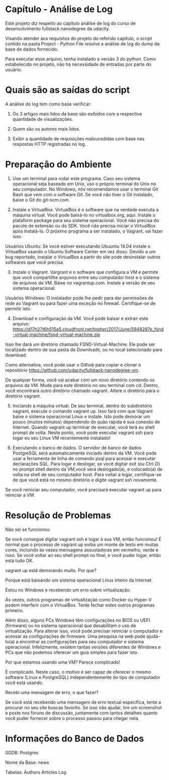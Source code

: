 Capítulo - Análise de Log
=============

Este projeto diz respeito ao capítulo análise de log do curso de desenvolvimento fullstack nanodegree da udacity. 

Visando atender aos requisitos do projeto do referido capítulo, o script contido na pasta Project - Python File resolve a análise de log do dump da base de dados fornecido. 

Para executar esse arquivo, tenha instalado a versão 3 do python. Como estabelecido no projeto, não há necessidade de entradas por parte do usuário. 

Quais são as saídas do script
==============

A análise do log tem como base verificar:

1) Os 3 artigos mais lidos da base são exibidos com a respectiva quantidade de visualizações.

2) Quem são os autores mais lidos.

3) Exibir a quantidade de requisições malsucedidas com base nas respostas HTTP registradas no log.

Preparação do Ambiente
==============

1) Use um terminal para rodar este programa. Caso seu sistema operacional seja baseado em Unix, uso o próprio terminal do Unix no seu computador. No Windows, nós recomendamos usar o terminal Git Bash que vem com o software Git. Se você não tiver o Git instalado, baixe o Git do git-scm.com.

2) Instale o VirtualBox. VirtualBox é o software que na verdade executa a máquina virtual. Você pode baixá-lo no virtualbox.org, aqui. Instale o plataform package para seu sistema operacional. Você não precisa do pacote de extensão ou do SDK. Você não precisa iniciar o VirtualBox após instalá-lo. O próximo programa a ser instalado, o Vagrant, vai fazer isso.

Usuários Ubuntu: Se você estiver executando Ubuuntu 14.04 instale o VirtualBox usando o Ubuntu Software Center em vez disso. Devido a um bug reportado, instalar o VirtualBox a partir do site pode desinstalar outros softwares que você precisa.

3) Instale o Vagrant. Vargrant é o software que configura a VM e permite que você compartilhe arquivos entre seu computador host e o sistema de arquivos da VM. Baixe no vagrantup.com. Instale a versão de seu sistema operacional.

Usuários Windows: O instalador pode lhe pedir para dar permissões de rede ao Vagrant ou para fazer uma exceção no firewall. Certifique-se de permitir isto.

4) Download e configuração da VM. Você pode baixar e extrair este arquivo: https://d17h27t6h515a5.cloudfront.net/topher/2017/June/5948287e_fsnd-virtual-machine/fsnd-virtual-machine.zip

Isso lhe dará um diretório chamado FSND-Virtual-Machine. Ele pode ser localizado dentro de sua pasta de Downloads, ou no local selecionado para download.

Como alternativa, você pode usar o Github para copiar e clonar o repositório https://github.com/udacity/fullstack-nanodegree-vm.

De qualquer forma, você vai acabar com um novo diretório contendo os arquivos da VM. Mude para este diretório no seu terminal com cd. Dentro, você encontrará outro diretório chamado vagrant. Altere o diretório para o diretório vagrant.

5) Iniciando a máquina virtual. De seu terminal, dentro do subdiretório vagrant, execute o comando vagrant up. Isso fará com que Vagrant baixe o sistema operacional Linux e instale. Isto pode demorar um pouco (muitos minutos) dependendo do quão rápida é sua conexão de Internet. Quando vagrant up terminar de executar, você terá eu shell prompt de volta. Neste ponto, você pode executar vagrant ssh para logar eu seu Linux VM recentemente instalado!

6) Executando o banco de dados. O servidor de banco de dados PostgreSQL será automaticamente iniciado dentro da VM. Você pode usar a ferramenta de linha de comando psql para acessar e executar declarações SQL. Para logar e deslogar, se você digitar exit (ou Ctrl-D) no prompt shell dentro da VM,você será deslogado(a), e colocado(a) de volta na shell de seu computador host. Para voltar a logar, certifique-se de que você está no mesmo diretório e digite vagrant ssh novamente.

Se você reiniciar seu computador, você precisará executar vagrant up para reiniciar a VM.

Resolução de Problemas
==============

Não sei se funcionou:

Se você consegue digitar vagrant ssh e logar à sua VM, então funcionou! É normal que o processo de vagrant up exiba um monte de texto em muitas cores, incluindo às vezes mensagens assustadoras em vermelho, verde e roxo. Se você voltar ao seu shell prompt no final, e você puder logar, então está tudo OK.

vagrant up está demorando muito. Por que?

Porque está baixando um sistema operacional Linux inteiro da Internet.

Estou no Windows e recebendo um erro sobre virtualização:

Às vezes, outros programas de virtualização como Docker ou Hyper-V podem interferir com o VirtualBox. Tente fechar estes outros programas primeiro.

Além disso, alguns PCs Windows têm configurações no BIOS ou UEFI (firmware) ou no sistema operacional que desabilitam o uso de virtualização. Para alterar isso, você pode precisar reiniciar o computador e acessar as configurações de firmware. Uma pesquisa na web pode ajudá-lo(a) a encontrar as configurações para seu computador e sistema operacional. Infelizmente, existem tantas versões diferentes de Windows e PCs que não podemos oferecer um guia simples para fazer isto.

Por que estamos usando uma VM? Parece complicado!

É complicado. Neste caso, o motivo é ser capaz de oferecer o mesmo software (Linux e PostgreSQL) independentemente do tipo de computador você está usando.

Recebi uma mensagem de erro, o que fazer?

Se você está recebendo uma mensagem de erro textual específica, tente a procurar no seu site buscas favorito. Se isso não ajudar, tire um screenshot e poste nos fóruns de discussão, juntamente com tantos detalhes quanto você puder fornecer sobre o processo passou para chegar nela.

Informações do Banco de Dados
==============

SGDB: Postgres

Nome da Base: news

Tabelas: Authors
         Articles
         Log

